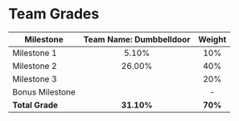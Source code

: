 # Team Grades

| Milestone       | Team Name: **Dumbbelldoor** | Weight  |
| --------------- | :-------------------------: | :-----: |
| Milestone 1     | 5.10%                       |   10%   |
| Milestone 2     | 26.00%                      |   40%   |
| Milestone 3     |                             |   20%   |
| Bonus Milestone |                             |    -    |
| **Total Grade** | **31.10%**                  | **70%** |
